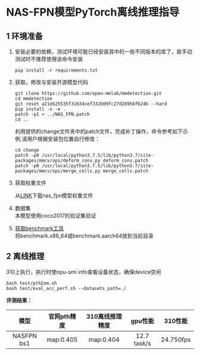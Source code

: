 # NAS-FPN模型PyTorch离线推理指导

## 1 环境准备 

1. 安装必要的依赖，测试环境可能已经安装其中的一些不同版本的库了，故手动测试时不推荐使用该命令安装  

   ```
   pip install -r requirements.txt  
   ```

2. 获取，修改与安装开源模型代码  

   ```
   git clone https://github.com/open-mmlab/mmdetection.git   
   cd mmdetection  
   git reset a21eb25535f31634cef332b09fc27d28956fb24b --hard
   pip install -v -e .
   patch -p1 < ../NAS_FPN.patch   
   cd ..
   ```

   利用提供的change文件夹中的patch文件，完成补丁操作，命令参考如下示例,请用户根据安装包位置自行修改：
   ```
   cd change
   patch -p0 /usr/local/python3.7.5/lib/python3.7/site-packages/mmcv/ops/deform_conv.py deform_conv.patch
   patch -p0 /usr/local/python3.7.5/lib/python3.7/site-packages/mmcv/ops/merge_cells.py merge_cells.patch
   ```


3. 获取权重文件  

   从[LINK](https://github.com/open-mmlab/mmdetection/tree/master/configs/nas_fpn)下载nas_fpn模型权重文件

4. 数据集    
   本模型使用coco2017的验证集验证 

5. [获取benchmark工具](https://support.huawei.com/enterprise/zh/ascend-computing/cann-pid-251168373/software/)  
将benchmark.x86_64或benchmark.aarch64放到当前目录  

   

## 2 离线推理 

310上执行，执行时使npu-smi info查看设备状态，确保device空闲  
```
bash test/pth2om.sh  
bash test/eval_acc_perf.sh --datasets_path=./
```

**评测结果：**   

|       模型        | 官网pth精度 | 310离线推理精度 | gpu性能 | 310性能  |
| :---------------: | :---------: | :-------------: | :-----: | :------: |
| NASFPN bs1 |  map:0.405  |    map:0.404    |    12.7 task/s  | 24.750fps |



